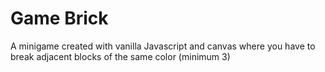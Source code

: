 # Game Brick

A minigame created with vanilla Javascript and canvas where you have to break adjacent blocks of the same color (minimum 3)
